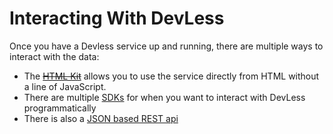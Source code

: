 # Interacting With DevLess

Once you have a Devless service up and running, there are multiple ways to interact with the data:

* The [~~HTML Kit~~]() allows you to use the service directly from HTML without a line of JavaScript.
* There are multiple [SDKs](sdks.md) for when you want to interact with DevLess programmatically 
* There is also a [JSON based REST api](http-api.md)



